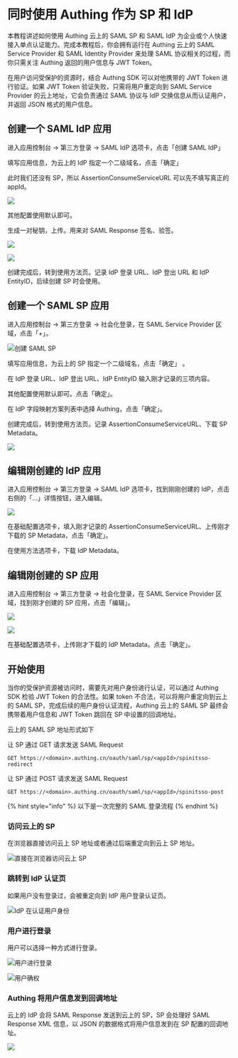 # 同时使用 Authing 作为 SP 和 IdP

本教程讲述如何使用 Authing 云上的 SAML SP 和 SAML IdP 为企业或个人快速接入单点认证能力。完成本教程后，你会拥有运行在 Authing 云上的 SAML Service Provider 和 SAML Identity Provider 来处理 SAML 协议相关的过程，而你只需关注 Authing 返回的用户信息与 JWT Token。

在用户访问受保护的资源时，结合 Authing SDK 可以对他携带的 JWT Token 进行验证。如果 JWT Token 验证失败，只需将用户重定向到 SAML Service Provider 的云上地址，它会负责通过 SAML 协议与 IdP 交换信息从而认证用户，并返回 JSON 格式的用户信息。

## 创建一个 SAML IdP 应用

进入应用控制台 -&gt; 第三方登录 -&gt; SAML IdP 选项卡，点击「创建 SAML IdP」

填写应用信息，为云上的 IdP 指定一个二级域名，点击「确定」

此时我们还没有 SP，所以 AssertionConsumeServiceURL 可以先不填写真正的 appId。

![](../../.gitbook/assets/image%20%28242%29.png)

其他配置使用默认即可。

生成一对秘钥，上传。用来对 SAML Response 签名、验签。

![](../../.gitbook/assets/image%20%28243%29.png)

![](../../.gitbook/assets/image%20%28137%29.png)

创建完成后，转到使用方法页。记录 IdP 登录 URL、IdP 登出 URL 和 IdP EntityID，后续创建 SP 时会使用。

## 创建一个 SAML SP 应用

进入应用控制台 -&gt; 第三方登录 -&gt; 社会化登录，在 SAML Service Provider 区域，点击「+」。

![&#x521B;&#x5EFA; SAML SP](../../.gitbook/assets/image%20%28162%29.png)

填写应用信息，为云上的 SP 指定一个二级域名，点击「确定」 。

在 IdP 登录 URL、IdP 登出 URL、IdP EntityID 输入刚才记录的三项内容。

其他配置使用默认即可。点击「确定」。

在 IdP 字段映射方案列表中选择 Authing，点击「确定」。

创建完成后，转到使用方法页。记录 AssertionConsumeServiceURL、下载 SP Metadata。

![](../../.gitbook/assets/image%20%287%29.png)

## 编辑刚创建的 IdP 应用

进入应用控制台 -&gt; 第三方登录 -&gt; SAML IdP 选项卡，找到刚刚创建的 IdP，点击右侧的「...」详情按钮，进入编辑。

![](../../.gitbook/assets/image%20%28165%29.png)

在基础配置选项卡，填入刚才记录的 AssertionConsumeServiceURL、上传刚才下载的 SP Metadata，点击「确定」。

在使用方法选项卡，下载 IdP Metadata。

## 编辑刚创建的 SP 应用

进入应用控制台 -&gt; 第三方登录 -&gt; 社会化登录，在 SAML Service Provider 区域，找到刚才创建的 SP 应用，点击「编辑」。

![](../../.gitbook/assets/image%20%28209%29.png)

![](../../.gitbook/assets/image%20%2845%29.png)

在基础配置选项卡，上传刚才下载的 IdP Metadata。点击「确定」。

## 开始使用

当你的受保护资源被访问时，需要先对用户身份进行认证，可以通过 Authing SDK 检验 JWT Token 的合法性。如果 token 不合法，可以将用户重定向到云上的 SAML SP，完成后续的用户身份认证流程，Authing 云上的 SAML SP 最终会携带着用户信息和 JWT Token 跳回在 SP 中设置的回调地址。

云上的 SAML SP 地址形式如下

让 SP 通过 GET 请求发送 SAML Request

```text
GET https://<domain>.authing.cn/oauth/saml/sp/<appId>/spinitsso-redirect
```

让 SP 通过 POST 请求发送 SAML Request

```text
GET https://<domain>.authing.cn/oauth/saml/sp/<appId>/spinitsso-post
```

{% hint style="info" %}
以下是一次完整的 SAML 登录流程
{% endhint %}

### 访问云上的 SP

在浏览器直接访问云上 SP 地址或者通过后端重定向到云上 SP 地址。

![&#x76F4;&#x63A5;&#x5728;&#x6D4F;&#x89C8;&#x5668;&#x8BBF;&#x95EE;&#x4E91;&#x4E0A; SP](../../.gitbook/assets/image%20%28182%29.png)

### 跳转到 IdP 认证页

如果用户没有登录过，会被重定向到 IdP 用户登录认证页。

![IdP &#x5728;&#x8BA4;&#x8BC1;&#x7528;&#x6237;&#x8EAB;&#x4EFD;](../../.gitbook/assets/image%20%28115%29.png)

### 用户进行登录

用户可以选择一种方式进行登录。

![&#x7528;&#x6237;&#x8FDB;&#x884C;&#x767B;&#x5F55;](../../.gitbook/assets/image%20%28266%29.png)

![&#x7528;&#x6237;&#x786E;&#x6743;](../../.gitbook/assets/image%20%28113%29.png)

### Authing 将用户信息发到回调地址

云上的 IdP 会将 SAML Response 发送到云上的 SP，SP 会处理好 SAML Response XML 信息，以 JSON 的数据格式将用户信息发到在 SP 配置的回调地址。

![](../../.gitbook/assets/image%20%2818%29.png)



